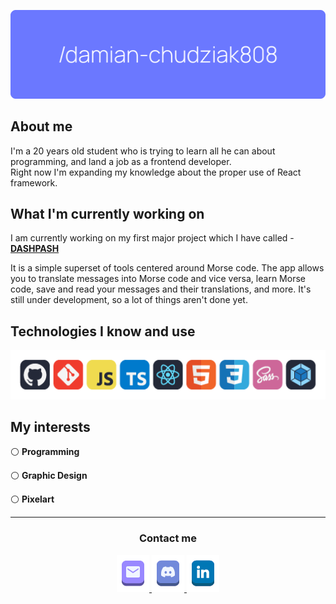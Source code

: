 <img src="banner-01.png"></img>

## About me
I'm a 20 years old student who is trying to learn all he can about programming, and land a job as a frontend developer. <br/>
Right now I'm expanding my knowledge about the proper use of React framework.

## What I'm currently working on
I am currently working on my first major project which I have called - [**DASHPASH**](https://github.com/damian-chudziak808/dashpash)<br>

It is a simple superset of tools centered around Morse code.
The app allows you to translate messages into Morse code and vice versa, learn Morse code, save and read your messages and their translations, and more.
It's still under development, so a lot of things aren't done yet.

## Technologies I know and use
<p>
<img src="techstack.png"></img>
</p>

## My interests
⚪ **Programming**

⚪ **Graphic Design**

⚪ **Pixelart** 


___
<h3 align="center">Contact me</h3>

<p align="center">
    <a href="mailto:damian.chudziak808@gmail.com">
    <img src="email-button.png"></img>
</a>
<a href="https://discord.com/users/750971983226863666">
    <img src="discord-button.png"></img>
</a>
<a href="https://www.linkedin.com/in/damian-chudziak-501287248/">
    <img src="linked-button.png"></img>
</a>
</p>

